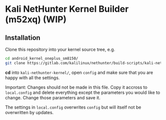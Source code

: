 # Kali NetHunter Kernel Builder (m52xq) (WIP)

<!--![Kali NetHunter](https://gitlab.com/kalilinux/nethunter/build-scripts/kali-nethunter-project/raw/master/images/nethunter-git-logo.png)-->

## Installation

Clone this repository into your kernel source tree, e.g.

``` bash
cd android_kernel_oneplus_sm8150/
git clone https://gitlab.com/kalilinux/nethunter/build-scripts/kali-nethunter-kernel
```

**cd** into `kali-nethunter-kernel/`, open `config` and make sure that you are happy with all the settings.

Important: Changes should not be made in this file. Copy it accross to `local.config` and delete everything except the parameters you would like to change. Change those parameters and save it.

The settings in `local.config` overwrites `config` but will itself not be overwritten by updates.
